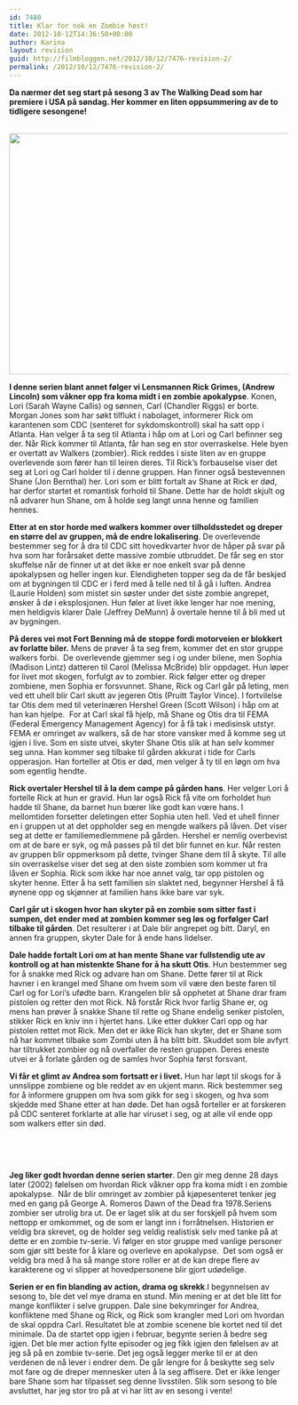 ```yaml
---
id: 7480
title: Klar for nok en Zombie høst!
date: 2012-10-12T14:36:50+00:00
author: Karina
layout: revision
guid: http://filmbloggen.net/2012/10/12/7476-revision-2/
permalink: /2012/10/12/7476-revision-2/
---
```

**Da nærmer det seg start på sesong 3 av The Walking Dead som har premiere i USA på søndag. Her kommer en liten oppsummering av de to tidligere sesongene!**

<p style="text-align: center">
   <a href="http://filmbloggen.net/?attachment_id=7478" rel="attachment wp-att-7478"><img class="aligncenter size-full wp-image-7478" src="http://filmbloggen.net/wp-content/uploads//2012/10/The-walking-Dead-02.jpg" alt="" width="543" height="434" /></a>
</p>

**I denne serien blant annet følger vi Lensmannen Rick Grimes, (Andrew Lincoln) som våkner opp fra koma midt i en zombie apokalypse**. Konen, Lori (Sarah Wayne Callis) og sønnen, Carl (Chandler Riggs) er borte. Morgan Jones som har søkt tilflukt i nabolaget, informerer Rick om karantenen som CDC (senteret for sykdomskontroll) skal ha satt opp i Atlanta. Han velger å ta seg til Atlanta i håp om at Lori og Carl befinner seg der. Når Rick kommer til Atlanta, får han seg en stor overraskelse. Hele byen er overtatt av Walkers (zombier). Rick reddes i siste liten av en gruppe overlevende som fører han til leiren deres. Til Rick’s forbauselse viser det seg at Lori og Carl holder til i denne gruppen. Han finner også bestevennen Shane (Jon Bernthal) her. Lori som er blitt fortalt av Shane at Rick er død, har derfor startet et romantisk forhold til Shane. Dette har de holdt skjult og nå advarer hun Shane, om å holde seg langt unna henne og familien hennes.

**Etter at en stor horde med walkers kommer over tilholdsstedet og dreper en større del av gruppen, må de endre lokalisering**. De overlevende bestemmer seg for å dra til CDC sitt hovedkvarter hvor de håper på svar på hva som har forårsaket dette massive zombie utbruddet. De får seg en stor skuffelse når de finner ut at det ikke er noe enkelt svar på denne apokalypsen og heller ingen kur. Elendigheten topper seg da de får beskjed om at bygningen til CDC er i ferd med å telle ned til å gå i luften. Andrea (Laurie Holden) som mistet sin søster under det siste zombie angrepet, ønsker å dø i eksplosjonen. Hun føler at livet ikke lenger har noe mening, men heldigvis klarer Dale (Jeffrey DeMunn) å overtale henne til å bli med ut av bygningen.

**På deres vei mot Fort Benning må de stoppe fordi motorveien er blokkert av forlatte biler.** Mens de prøver å ta seg frem, kommer det en stor gruppe walkers forbi.  De overlevende gjemmer seg i og under bilene, men Sophia (Madison Lintz) datteren til Carol (Melissa McBride) blir oppdaget. Hun løper for livet mot skogen, forfulgt av to zombier. Rick følger etter og dreper zombiene, men Sophia er forsvunnet. Shane, Rick og Carl går på leting, men ved ett uhell blir Carl skutt av jegeren Otis (Pruitt Taylor Vince). I fortvilelse tar Otis dem med til veterinæren Hershel Green (Scott Wilson) i håp om at han kan hjelpe.  For at Carl skal få hjelp, må Shane og Otis dra til FEMA (Federal Emergency Management Agency) for å få tak i medisinsk utstyr. FEMA er omringet av walkers, så de har store vansker med å komme seg ut igjen i live. Som en siste utvei, skyter Shane Otis slik at han selv kommer seg unna. Han kommer seg tilbake til gården akkurat i tide for Carls opperasjon. Han forteller at Otis er død, men velger å ty til en løgn om hva som egentlig hendte. 

**Rick overtaler Hershel til å la dem campe på gården hans**. Her velger Lori å fortelle Rick at hun er gravid. Hun lar også Rick få vite om forholdet hun hadde til Shane, da barnet hun bœrer like godt kan vœre hans. I mellomtiden forsetter deletingen etter Sophia uten hell. Ved et uhell finner en i gruppen ut at det oppholder seg en mengde walkers på låven. Det viser seg at dette er familiemedlemmene på gården. Hershel er nemlig overbevist om at de bare er syk, og må passes på til det blir funnet en kur. Når resten av gruppen blir oppmerksom på dette, tvinger Shane dem til å skyte. Til alle sin overraskelse viser det seg at den siste zombien som kommer ut fra låven er Sophia. Rick som ikke har noe annet valg, tar opp pistolen og skyter henne. Etter å ha sett familien sin slaktet ned, begynner Hershel å få øynene opp og skjønner at familien hans ikke bare var syk.

**Carl går ut i skogen hvor han skyter på en zombie som sitter fast i sumpen, det ender med at zombien kommer seg løs og forfølger Carl tilbake til gården**. Det resulterer i at Dale blir angrepet og bitt. Daryl, en annen fra gruppen, skyter Dale for å ende hans lidelser.

**Dale hadde fortalt Lori om at han mente Shane var fullstendig ute av kontroll og at han mistenkte Shane for å ha skutt Otis**. Hun bestemmer seg for å snakke med Rick og advare han om Shane. Dette fører til at Rick havner i en krangel med Shane om hvem som vil være den beste faren til Carl og for Lori’s ufødte barn. Krangelen blir så opphetet at Shane drar fram pistolen og retter den mot Rick. Nå forstår Rick hvor farlig Shane er, og mens han prøver å snakke Shane til rette og Shane endelig senker pistolen, stikker Rick en kniv inn i hjertet hans. Like etter dukker Carl opp og har pistolen rettet mot Rick. Men det er ikke Rick han skyter, det er Shane som nå har kommet tilbake som Zombi uten å ha blitt bitt. Skuddet som ble avfyrt har tiltrukket zombier og nå overfaller de resten gruppen. Deres eneste utvei er å forlate gården og de samles hvor Sophia først forsvant.

**Vi får et glimt av Andrea som fortsatt er i livet.** Hun har løpt til skogs for å unnslippe zombiene og ble reddet av en ukjent mann. Rick bestemmer seg for å informere gruppen om hva som gikk for seg i skogen, og hva som skjedde med Shane etter at han døde. Det han også forteller er at forskeren på CDC senteret forklarte at alle har viruset i seg, og at alle vil ende opp som walkers etter sin død.

&nbsp;

&nbsp;

**Jeg liker godt hvordan denne serien starter**. Den gir meg denne 28 days later (2002) følelsen om hvordan Rick våkner opp fra koma midt i en zombie apokalypse.  Når de blir omringet av zombier på kjøpesenteret tenker jeg med en gang på George A. Romeros Dawn of the Dead fra 1978.Seriens zombier ser utrolig bra ut. De er laget slik at du ser forskjell på hvem som nettopp er omkommet, og de som er langt inn i forråtnelsen. Historien er veldig bra skrevet, og de holder seg veldig realistisk selv med tanke på at dette er en zombie tv-serie. Vi følger en stor gruppe med vanlige personer som gjør sitt beste for å klare og overleve en apokalypse.  Det som også er veldig bra med å ha så mange store roller er at de kan drepe flere av karakterene og vi slipper at hovedpersonene blir gjort udødelige.

**Serien er en fin blanding av action, drama og skrekk**.I begynnelsen av sesong to, ble det vel mye drama en stund. Min mening er at det ble litt for mange konflikter i selve gruppen. Dale sine bekymringer for Andrea, konfliktene med Shane og Rick, og Rick som krangler med Lori om hvordan de skal oppdra Carl. Resultatet ble at zombie scenene ble kortet ned til det minimale. Da de startet opp igjen i februar, begynte serien å bedre seg igjen. Det ble mer action fylte episoder og jeg fikk igjen den følelsen av at jeg så på en zombie tv-serie. Det jeg også legger merke til er at den verdenen de nå lever i endrer dem. De går lengre for å beskytte seg selv mot fare og de dreper mennesker uten å la seg affisere. Det er ikke lenger bare Shane som har tilpasset seg denne livsstilen. Slik som sesong to ble avsluttet, har jeg stor tro på at vi har litt av en sesong i vente!

&nbsp;